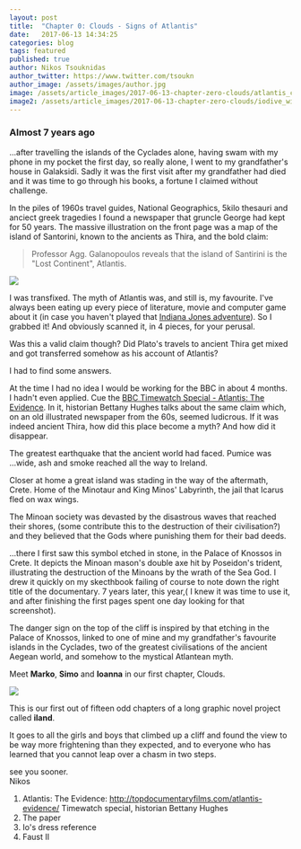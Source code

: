 ```yaml
---
layout: post
title:  "Chapter 0: Clouds - Signs of Atlantis"
date:   2017-06-13 14:34:25
categories: blog
tags: featured
published: true
author: Nikos Tsouknidas
author_twitter: https://www.twitter.com/tsoukn
author_image: /assets/images/author.jpg
image: /assets/article_images/2017-06-13-chapter-zero-clouds/atlantis_cover.jpg
image2: /assets/article_images/2017-06-13-chapter-zero-clouds/iodive_wide.jpg
---
```

### Almost 7 years ago

...after travelling the islands of the Cyclades alone, having swam with my phone in my pocket the first day, so really alone, I went to my grandfather's house in Galaksidi. Sadly it was the first visit after my grandfather had died and it was time to go through his books, a fortune I claimed without challenge.

In the piles of 1960s travel guides, National Geographics, 5kilo thesauri and anciect greek tragedies I found a newspaper that gruncle George had kept for 50 years. The massive illustration on the front page was a map of the island of Santorini, known to the ancients as Thira, and the bold claim:

> Professor Agg. Galanopoulos reveals that the island of Santirini is the "Lost Continent", Atlantis.

<a href="{{ page.image | prepend: site.baseurl }}" data-fluidbox>
  <img src="{{ page.image | prepend: site.baseurl }}"/>
</a>

I was transfixed. The myth of Atlantis was, and still is, my favourite. I've always been eating up every piece of literature, movie and computer game about it (in case you haven't played that [Indiana Jones adventure][indiana-jones]). So I grabbed it! And obviously scanned it, in 4 pieces, for your perusal.

Was this a valid claim though? Did Plato's travels to ancient Thira get mixed and got transferred somehow as his account of Atlantis?

I had to find some answers.

At the time I had no idea I would be working for the BBC in about 4 months. I hadn't even applied. Cue the [BBC Timewatch Special - Atlantis: The Evidence][atlantis-docu]. In it, historian Bettany Hughes talks about the same claim which, on an old illustrated newspaper from the 60s, seemed ludicrous. If it was indeed ancient Thira, how did this place become a myth? And how did it disappear.

The greatest earthquake that the ancient world had faced. Pumice was ...wide, ash and smoke reached all the way to Ireland.

Closer at home a great island was stading in the way of the aftermath, Crete. Home of the Minotaur and King Minos' Labyrinth, the jail that Icarus fled on wax wings.  

The Minoan society was devasted by the disastrous waves that reached their shores, (some contribute this to the destruction of their civilisation?) and they believed that the Gods where punishing them for their bad deeds.

...there I first saw this symbol etched in stone, in the Palace of Knossos in Crete. It depicts the Minoan mason's double axe hit by Poseidon's trident, illustrating the destruction of the Minoans by the wrath of the Sea God. I drew it quickly on my skecthbook failing of course to note down the right title of the documentary. 7 years later, this year,( I knew it was time to use it, and after finishing the first pages spent one day looking for that screenshot).

The danger sign on the top of the cliff is inspired by that etching in the Palace of Knossos, linked to one of mine and my grandfather's favourite islands in the Cyclades, two of the greatest civilisations of the ancient Aegean world, and somehow to the mystical Atlantean myth.

Meet **Marko**, **Simo** and **Ioanna** in our first chapter, Clouds.

<a href="{{ page.image2 | prepend: site.baseurl}}" data-fluidbox>
  <img src="{{ page.image2 | prepend: site.baseurl}}"/>
</a>

This is our first out of fifteen odd chapters of a long graphic novel project called **iland**.

It goes to all the girls and boys that climbed up a cliff and found the view to be way more frightening than they expected, and to everyone who has learned that you cannot leap over a chasm in two steps.

see you sooner.<br>Nikos

1. Atlantis: The Evidence: http://topdocumentaryfilms.com/atlantis-evidence/ Timewatch special, historian Bettany Hughes
1. The paper
1. Io's dress reference
1. Faust II

[indiana-jones]: https://en.wikipedia.org/wiki/Indiana_Jones_and_the_Fate_of_Atlantis
[atlantis-paper]: https://github.com/
[atlantis-docu]: http://topdocumentaryfilms.com/atlantis-evidence/
[io-dress]:   https://github.com/
[faust2]: https://github.com/
